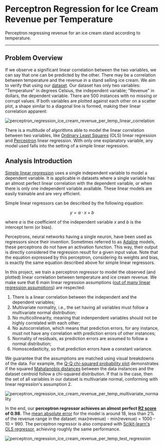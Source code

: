 # Perceptron Regression for Ice Cream Revenue per Temperature

Perceptron regressing revenue for an ice cream stand according to temperature.

---

## Problem Overview

If we observe a significant linear correlation between the two variables, we can say that one can be predicted by the other. There may be a correlation between temperature and the revenue in a stand selling ice cream. We aim to verify that using our [dataset]. Our dataset has only two variables: "Temperature" in degrees Celsius, the independent variable; "Revenue" in dollars, the dependent variable. There are 500 instances with no missing or corrupt values. If both variables are plotted against each other on a scatter plot, a shape similar to a diagonal line is formed, making their linear correlation apparent:

![perceptron_regression_ice_cream_revenue_per_temp_linear_correlation](https://user-images.githubusercontent.com/33037020/210909403-830b2721-e1dd-4eff-a6dc-bef3ca0fb070.PNG)

There is a multitude of algorithms able to model the linear correlation between two variables, like [Ordinary Least Squares] (OLS) linear regression and [Perceptron] linear regression. With only one explanatory variable, any model used falls into the setting of a simple linear regression.

## Analysis Introduction

[Simple linear regression] uses a single independent variable to model a dependent variable. It is applicable in datasets where a single variable has an almost perfect linear correlation with the dependent variable, or when there is only one independent variable available. These linear models are easily trainable and are very efficient.

Simple linear regressors can be described by the following equation:

$$ y = a \cdot x + b $$

where *a* is the coefficient of the independent variable *x* and *b* is the intercept term (or bias).

Perceptrons, neural networks having a single neuron, have been used as regressors since their invention. Sometimes referred to as [Adaline] models, these perceptrons do not have an activation function. This way, their output is directly considered the regression result for a given input value. Note that the equation expressed by this perceptron, considering its weights and bias, is exactly the same equation described above for simple linear regressors.

In this project, we train a perceptron regressor to model the observed (and plotted) linear correlation between temperature and ice cream revenue. We make sure that 6 main linear regression assumptions ([out of many linear regression assumptions]) are respected:

1. There is a linear correlation between the independent and the dependent variables;
2. Multivariate normality, i.e., the set having all variables must follow a multivariate normal distribution;
3. No multicollinearity, meaning that indenpendent variables should not be highly correlated with each other;
4. No autocorrelation, which means that prediction errors, for any instance, must not have any correlation with prediction errors of other instances;
5. Normality of residuals, as prediction errors are assumed to follow a normal distribution;
6. Homoscedasticity, so that prediction errors have a constant variance.

We guarantee that the assumptions are matched using visual breakdowns of the data. For example, the [Q-Q chi-squared probability plot] demonstrates if the squared [Mahalanobis distances] between the data instances and the dataset centroid follow a chi-squared distribution. If that is the case, then the set of all variables in our dataset is multivariate normal, conforming with linear regression's assumption 2.

![perceptron_regression_ice_cream_revenue_per_temp_multivariate_normality](https://user-images.githubusercontent.com/33037020/210903843-9b082451-6f91-4d38-8c64-7f62738b5b56.PNG)

In the end, our **perceptron regressor achieves an almost perfect [R2 score] of 0.98**. The [mean absolute error] for the model is around 18, less than 2% of the revenue range in the dataset: max(revenue) - min(revenue) = 1000 - 10 = 990. The perceptron regressor is also compared with [Scikit-learn's OLS regressor], achieving roughly the same performance.

![perceptron_regression_ice_cream_revenue_per_temp_test_regression](https://user-images.githubusercontent.com/33037020/210903852-a260dd51-1782-4f40-a834-59d491149654.PNG)

[//]: #

[dataset]: <https://www.kaggle.com/datasets/4c8d766e253c62e5910952e619db9267f34c58497a74001571106b157080ee9b?resource=download>
[Adaline]: <https://en.wikipedia.org/wiki/ADALINE>
[Ordinary Least Squares]: <https://www.xlstat.com/en/solutions/features/ordinary-least-squares-regression-ols>
[Perceptron]: <https://en.wikipedia.org/wiki/Perceptron>
[Simple linear regression]: <https://www.scribbr.com/statistics/simple-linear-regression/>
[out of many linear regression assumptions]: <https://towardsdatascience.com/assumptions-of-linear-regression-fdb71ebeaa8b>
[Mahalanobis distances]: <https://en.wikipedia.org/wiki/Mahalanobis_distance>
[Q-Q chi-squared probability plot]: <https://search.r-project.org/CRAN/refmans/heplots/html/cqplot.html>
[Scikit-learn's OLS regressor]: <https://scikit-learn.org/stable/modules/generated/sklearn.linear_model.LinearRegression.html>
[R2 score]: <https://scikit-learn.org/stable/modules/generated/sklearn.metrics.r2_score.html>
[mean absolute error]: <https://scikit-learn.org/stable/modules/generated/sklearn.metrics.mean_absolute_error.html>

